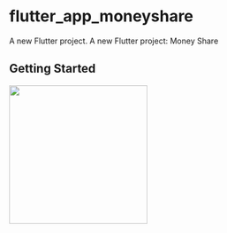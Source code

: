 # flutter_app_moneyshare

A new Flutter project.
A new Flutter project: Money Share

## Getting Started

<img src="(https://user-images.githubusercontent.com/89629701/137518400-ed5f5a35-16d6-4ca3-aee8-556f5dce2f7b.png)" width = "250">

